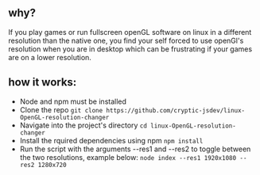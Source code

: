 ## why?

If you play games or run fullscreen openGL software on linux in a different resolution than the native one, you find your self forced to use openGl's resolution when you are in desktop which can be frustrating if your games are on a lower resolution.

## how it works:

- Node and npm must be installed
- Clone the repo
  `git clone https://github.com/cryptic-jsdev/linux-OpenGL-resolution-changer`
- Navigate into the project's directory
  `cd linux-OpenGL-resolution-changer`
- Install the rquired dependencies using npm
  `npm install`
- Run the script with the arguments --res1 and --res2 to toggle between the two resolutions, example below:
  `node index --res1 1920x1080 --res2 1280x720`
